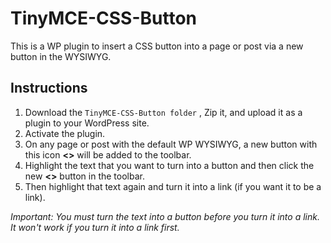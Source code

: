 # TinyMCE-CSS-Button
This is a WP plugin to insert a CSS button into a page or post via a new button in the WYSIWYG.

## Instructions
1. Download the `TinyMCE-CSS-Button folder` , Zip it, and upload it as a plugin to your WordPress site.
2. Activate the plugin.
3. On any page or post with the default WP WYSIWYG, a new button with this icon **<>** will be added to the toolbar.
3. Highlight the text that you want to turn into a button and then click the new **<>** button in the toolbar. 
4. Then highlight that text again and turn it into a link (if you want it to be a link).

*Important: You must turn the text into a button before you turn it into a link. It won't work if you turn it into a link first.*
